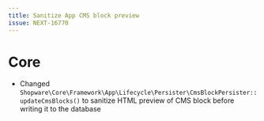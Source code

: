 ```yaml
---
title: Sanitize App CMS block preview
issue: NEXT-16770
---
```

# Core
* Changed `Shopware\Core\Framework\App\Lifecycle\Persister\CmsBlockPersister::updateCmsBlocks()` to sanitize HTML preview of CMS block before writing it to the database
